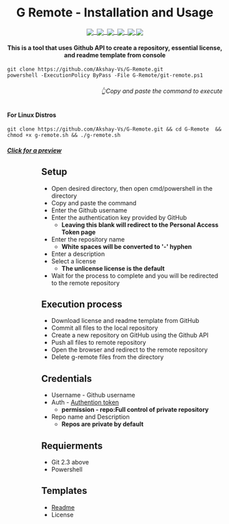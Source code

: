 <h1 align="center"> G Remote - Installation and Usage </h1>

<p align="center"><u>
 <img align="center" src="https://badgen.net/badge/license/UNLICENSE/white"/>&nbsp;
 <img align="center" src="https://badgen.net/github/stars/akshay-vs/G-Remote?color=white"/>&nbsp;
 <img align="center" src="https://badgen.net/github/watchers/akshay-vs/G-Remote?color=white"/>&nbsp;
 <img align="center" src="https://badgen.net/github/forks/akshay-vs/G-Remote?color=white"/>&nbsp;
 <img align="center" src="https://badgen.net/badge/powershell/PS1/white"/>
 <img align="center" src="https://badgen.net/badge/Python/3.9/white"/>

</u></p>

<h4 align="center"> 
This is a tool that uses Github API to create a repository, essential license, and readme template from console</h4>

 ```
git clone https://github.com/Akshay-Vs/G-Remote.git
powershell -ExecutionPolicy ByPass -File G-Remote/git-remote.ps1
```
<h6 align="right"> 👆Copy and paste the command to execute

<h4>For Linux Distros</h4>

```
git clone https://github.com/Akshay-Vs/G-Remote.git && cd G-Remote  && chmod +x g-remote.sh && ./g-remote.sh
```
<h5 align="left"><a href="https://github.com/Akshay-Vs/G-Remote_Preview" target="_blank">Click for a preview</a></h5>
</h6>
<dl><dd><dl><dd>

## Setup
- Open desired directory, then open cmd/powershell in the directory
- Copy and paste the command
- Enter the Github username
- Enter the authentication key provided by GitHub
  - <b>Leaving this blank will redirect to the Personal Access Token page</b>
- Enter the repository name
  - <b>White spaces will be converted to '-' hyphen</b>
- Enter a description
- Select a license
  - <b>The unlicense license is the default</b>
- Wait for the process to complete and you will be redirected to the remote repository
 
## Execution process
- Download license and readme template from GitHub
- Commit all files to the local repository
- Create a new repository on GitHub using the Github API
- Push all files to remote repository
- Open the browser and redirect to the remote repository
- Delete g-remote files from the directory


## Credentials
- Username  - Github username
- Auth - <a href="https://docs.github.com/en/authentication/keeping-your-account-and-data-secure/creating-a-personal-access-token">Authention token</a>
    - <b>permission - repo:Full control of private repository</b>
- Repo name and Description<br>
    - <b>Repos are private by default</b>

## Requierments
- Git 2.3 above
- Powershell
## Templates
- <a href="https://raw.githubusercontent.com/Akshay-Vs/license-templates/master/templates"> Readme </a>
- License
